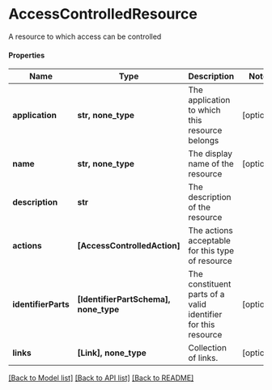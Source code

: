 # AccessControlledResource

A resource to which access can be controlled

#### Properties
Name | Type | Description | Notes
------------ | ------------- | ------------- | -------------
**application** | **str, none_type** | The application to which this resource belongs | [optional] 
**name** | **str, none_type** | The display name of the resource | [optional] 
**description** | **str** | The description of the resource | 
**actions** | **[AccessControlledAction]** | The actions acceptable for this type of resource | 
**identifierParts** | **[IdentifierPartSchema], none_type** | The constituent parts of a valid identifier for this resource | [optional] 
**links** | **[Link], none_type** | Collection of links. | [optional] 

[[Back to Model list]](../README.md#documentation-for-models) [[Back to API list]](../README.md#documentation-for-api-endpoints) [[Back to README]](../README.md)


